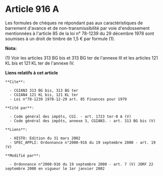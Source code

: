 # Article 916 A

Les formules de chèques ne répondant pas aux caractéristiques de barrement d'avance et de non-transmissibilité par voie
d'endossement mentionnées à l'article 85 de la loi n° 78-1239 du 29 décembre 1978 sont soumises à un droit de timbre de 1,5 €
par formule (1).

**Nota:**

(1) Voir les articles 313 BG bis et 313 BG ter de l'annexe III et les articles 121 KL bis et 121 KL ter de l'annexe IV.

**Liens relatifs à cet article**

	**Cite**:

	  - CGIAN3 313 BG bis, 313 BG ter
	  - CGIAN4 121 KL bis, 121 KL ter
	  - Loi n°78-1239 1978-12-29 art. 85 Finances pour 1979

	**Cité par**:

	  - Code général des impôts, CGI. - art. 1723 ter-0 A (V)
	  - Code général des impôts, annexe 3, CGIAN3. - art. 313 BG bis (V)

	**Liens**:

	  - HISTO: Edition du 31 mars 2002
	  - SPEC_APPLI: Ordonnance n°2000-916 du 19 septembre 2000 - art. 19 (V)

	**Modifié par**:

	  - Ordonnance n°2000-916 du 19 septembre 2000 - art. 7 (V) JORF 22 septembre 2000 en vigueur le 1er janvier 2002
